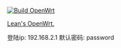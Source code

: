 [![Build OpenWrt](https://img.shields.io/github/v/release/xzpjerry/OpenWrt-DIY-2?display_name=release&style=for-the-badge)](https://github.com/xzpjerry/OpenWrt-DIY-2/releases/latest)


[Lean's OpenWrt.](https://github.com/coolsnowwolf/lede)

登陆ip: 192.168.2.1
默认密码: password
